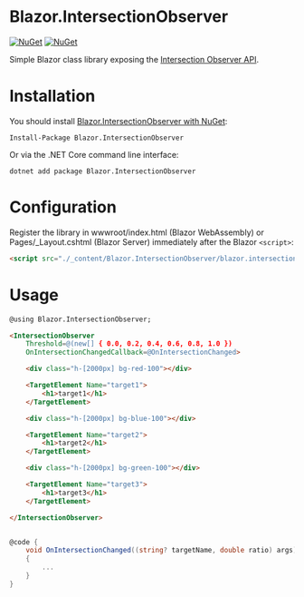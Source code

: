 Blazor.IntersectionObserver
===========================

[![NuGet](https://img.shields.io/nuget/vpre/Blazor.IntersectionObserver.svg)](https://www.nuget.org/packages/Blazor.IntersectionObserver)
[![NuGet](https://img.shields.io/nuget/dt/Blazor.IntersectionObserver.svg)](https://www.nuget.org/packages/Blazor.IntersectionObserver) 

Simple Blazor class library exposing the [Intersection Observer API](https://developer.mozilla.org/en-US/docs/Web/API/Intersection_Observer_API).

# Installation

You should install [Blazor.IntersectionObserver with NuGet](https://www.nuget.org/packages/Blazor.IntersectionObserver):

    Install-Package Blazor.IntersectionObserver
    
Or via the .NET Core command line interface:

    dotnet add package Blazor.IntersectionObserver

# Configuration

Register the library in wwwroot/index.html (Blazor WebAssembly) or Pages/_Layout.cshtml (Blazor Server) immediately after the Blazor `<script>`:

```html
<script src="./_content/Blazor.IntersectionObserver/blazor.intersectionObserver.js" />
```

# Usage

```html
@using Blazor.IntersectionObserver;

<IntersectionObserver
	Threshold=@(new[] { 0.0, 0.2, 0.4, 0.6, 0.8, 1.0 })
	OnIntersectionChangedCallback=@OnIntersectionChanged>

	<div class="h-[2000px] bg-red-100"></div>

	<TargetElement Name="target1">
		<h1>target1</h1>
	</TargetElement>

	<div class="h-[2000px] bg-blue-100"></div>

	<TargetElement Name="target2">
		<h1>target2</h1>
	</TargetElement>

	<div class="h-[2000px] bg-green-100"></div>

	<TargetElement Name="target3">
		<h1>target3</h1>
	</TargetElement>

</IntersectionObserver>
```

```csharp

@code {
	void OnIntersectionChanged((string? targetName, double ratio) args)
	{
		...
	}
}
```